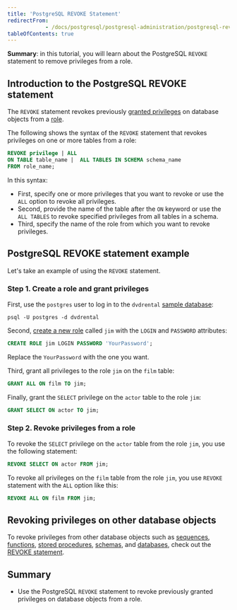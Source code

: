 ```yaml
---
title: 'PostgreSQL REVOKE Statement'
redirectFrom: 
            - /docs/postgresql/postgresql-administration/postgresql-revoke
tableOfContents: true
---
```


**Summary**: in this tutorial, you will learn about the PostgreSQL `REVOKE` statement to remove privileges from a role.

## Introduction to the PostgreSQL REVOKE statement

The `REVOKE` statement revokes previously [granted privileges](/docs/postgresql/postgresql-administration/postgresql-grant) on database objects from a [role](/docs/postgresql/postgresql-administration/postgresql-roles).

The following shows the syntax of the `REVOKE` statement that revokes privileges on one or more tables from a role:

```sql
REVOKE privilege | ALL
ON TABLE table_name |  ALL TABLES IN SCHEMA schema_name
FROM role_name;
```

In this syntax:

- First, specify one or more privileges that you want to revoke or use the `ALL` option to revoke all privileges.
- Second, provide the name of the table after the `ON` keyword or use the `ALL TABLES` to revoke specified privileges from all tables in a schema.
- Third, specify the name of the role from which you want to revoke privileges.

## PostgreSQL REVOKE statement example

Let's take an example of using the `REVOKE` statement.

### Step 1. Create a role and grant privileges

First, use the `postgres` user to log in to the `dvdrental` [sample database](/docs/postgresql/postgresql-getting-started/postgresql-sample-database):

```
psql -U postgres -d dvdrental
```

Second, [create a new role](/docs/postgresql/postgresql-administration/postgresql-roles) called `jim` with the `LOGIN` and `PASSWORD` attributes:

```sql
CREATE ROLE jim LOGIN PASSWORD 'YourPassword';
```

Replace the `YourPassword` with the one you want.

Third, grant all privileges to the role `jim` on the `film` table:

```sql
GRANT ALL ON film TO jim;
```

Finally, grant the `SELECT` privilege on the `actor` table to the role `jim`:

```sql
GRANT SELECT ON actor TO jim;
```

### Step 2. Revoke privileges from a role

To revoke the `SELECT` privilege on the `actor` table from the role `jim`, you use the following statement:

```sql
REVOKE SELECT ON actor FROM jim;
```

To revoke all privileges on the `film` table from the role `jim`, you use `REVOKE` statement with the `ALL` option like this:

```sql
REVOKE ALL ON film FROM jim;
```

## Revoking privileges on other database objects

To revoke privileges from other database objects such as [sequences](/docs/postgresql/postgresql-sequences), [functions](/docs/postgresql/postgresql-functions), [stored procedures](/docs/postgresql/postgresql-plpgsql/postgresql-create-procedure), [schemas](/docs/postgresql/postgresql-administration/postgresql-schema), and [databases](/docs/postgresql/postgresql-administration/postgresql-create-database), check out the [REVOKE statement](https://www.postgresql.org/docs/currentsql-revoke.html).

## Summary

- Use the PostgreSQL `REVOKE` statement to revoke previously granted privileges on database objects from a role.
